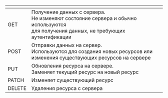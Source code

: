 <table>
<thead>
<tr>
<th></th>
<th></th>
</tr>
</thead>
<tbody>
<tr>
<td>GET</td>
<td>Получение данных с сервера.<br>Не изменяют состояние сервера и обычно используются<br>для получения данных, не требующих аутентификации</td>
</tr>
<tr>
<td>POST</td>
<td>Отправки данных на сервер.<br>Используются для создания новых ресурсов или<br>изменения существующих ресурсов на сервере</td>
</tr>
<tr>
<td>PUT</td>
<td>Обновления ресурса на сервере.<br>Заменяет текущий ресурс на новый ресурс</td>
</tr>
<tr>
<td>PATCH</td>
<td>Изменяет существующий ресурс</td>
</tr>
<tr>
<td>DELETE</td>
<td>Удаления ресурса с сервера</td>
</tr>
</tbody>
</table>